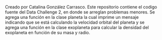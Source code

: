 Creado por Catalina González Carrasco. 
Este repositorio contiene el codigo fuente del Data Challenge 2, en donde se arreglan problemas menores.
Se agrega una función en la clase planeta la cual imprime un mensaje indicando que se está calculando la velocidad orbital del planeta y se agrega una función en la clase exoplaneta para calcular la densidad del exoplaneta en función de su masa y radio.
